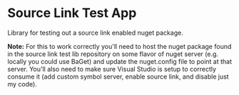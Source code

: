 # Source Link Test App

Library for testing out a source link enabled nuget package.

<b>Note:</b> For this to work correctly you'll need to host the nuget package found in the source link test lib repository on some flavor of nuget server (e.g. locally you could use BaGet) and update the nuget.config file to point at that server. You'll also need to make sure Visual Studio is setup to correctly consume it (add custom symbol server, enable source link, and disable just my code).